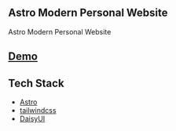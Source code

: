 ## Astro Modern Personal Website

Astro Modern Personal Website
## [Demo](https://linhngkh.github.io/linh-portfolio/)

## Tech Stack

- [Astro](https://astro.build)
- [tailwindcss](https://tailwindcss.com/)
- [DaisyUI](https://daisyui.com/)

















